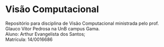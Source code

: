 # Visão Computacional

  Repositório para disciplina de Visão Computacional ministrada pelo prof. Glauco Vitor Pedrosa na UnB campus Gama.   
    Aluno: Arthur Evangelista dos Santos;   
    Matrícula: 14/0016686   
